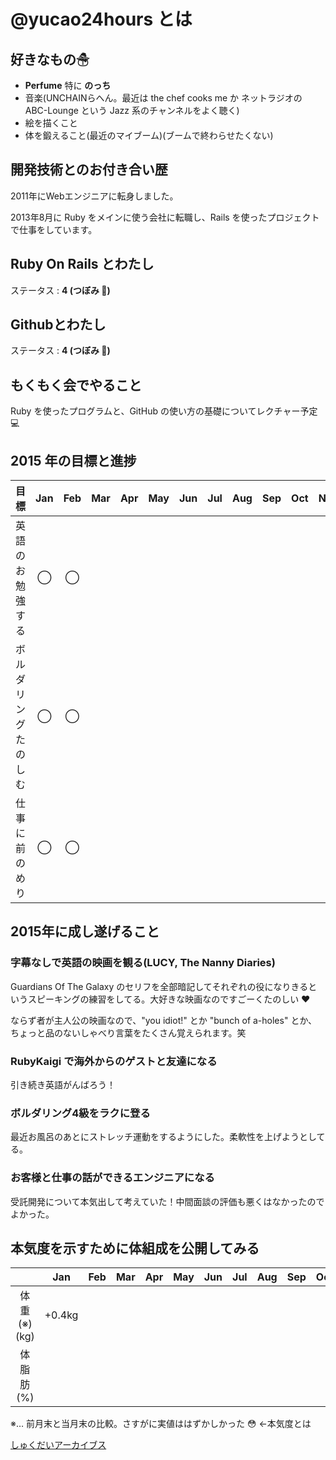 # @yucao24hours とは
## 好きなもの☃
* **Perfume** 特に **のっち**
* 音楽(UNCHAINらへん。最近は the chef cooks me か ネットラジオの ABC-Lounge という Jazz 系のチャンネルをよく聴く)
* 絵を描くこと
* 体を鍛えること(最近のマイブーム)(ブームで終わらせたくない)

## 開発技術とのお付き合い歴
2011年にWebエンジニアに転身しました。

2013年8月に Ruby をメインに使う会社に転職し、Rails を使ったプロジェクトで仕事をしています。

## Ruby On Rails とわたし
ステータス : **4 (つぼみ :tulip:)**

## Githubとわたし
ステータス : **4 (つぼみ :tulip:)**

## もくもく会でやること
Ruby を使ったプログラムと、GitHub の使い方の基礎についてレクチャー予定:computer:

## 2015 年の目標と進捗
|            目標           | Jan | Feb | Mar | Apr | May | Jun | Jul | Aug | Sep | Oct | Nov | Dec |
|:-------------------------|:---:|:---:|:---:|:---:|:---:|:---:|:---:|:---:|:---:|:---:|:---:|:---:|
|英語のお勉強する| ◯ | ◯ |
|ボルダリングたのしむ| ◯ | ◯ |
|仕事に前のめり| ◯ | ◯ |

## 2015年に成し遂げること
### 字幕なしで英語の映画を観る(LUCY, The Nanny Diaries)
Guardians Of The Galaxy のセリフを全部暗記してそれぞれの役になりきるというスピーキングの練習をしてる。大好きな映画なのですごーくたのしい :heart:

ならず者が主人公の映画なので、"you idiot!" とか "bunch of a-holes" とか、ちょっと品のないしゃべり言葉をたくさん覚えられます。笑

### RubyKaigi で海外からのゲストと友達になる
引き続き英語がんばろう！

### ボルダリング4級をラクに登る
最近お風呂のあとにストレッチ運動をするようにした。柔軟性を上げようとしてる。

### お客様と仕事の話ができるエンジニアになる
受託開発について本気出して考えていた！中間面談の評価も悪くはなかったのでよかった。

## 本気度を示すために体組成を公開してみる
|           | Jan | Feb | Mar | Apr | May | Jun | Jul | Aug | Sep | Oct | Nov | Dec |
|:---------:|:---:|:---:|:---:|:---:|:---:|:---:|:---:|:---:|:---:|:---:|:---:|:---:|
| 体重(※)(kg) |+0.4kg|
| 体脂肪(%)   ||

※… 前月末と当月末の比較。さすがに実値ははずかしかった :flushed: ←本気度とは

[しゅくだいアーカイブス](https://gist.github.com/yucao24hours/9353b1a818a1c94d71ff)
